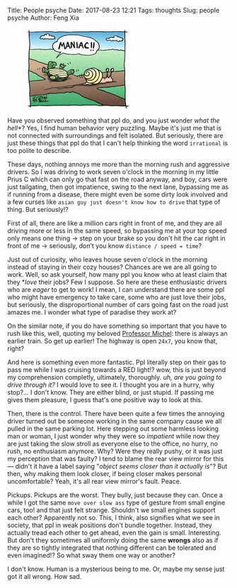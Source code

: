 Title: People psyche
Date: 2017-08-23 12:21
Tags: thoughts
Slug: people psyche
Author: Feng Xia

<figure class="col l4 m4 s12">
  <img src="images/slowdown.jpg"/>
</figure>

Have you observed something that ppl do, and you just wonder *what the
hell**? Yes, I find human behavior very puzzling. Maybe it's just me
that is not connected with surroundings and felt isolated. But
seriously, there are just these things that ppl do that I can't help
thinking the word `irrational` is too polite to describe.


These days, nothing annoys me more than the morning rush and
aggressive drivers.  So I was driving to work seven o'clock in the
morning in my little Prius C which can only go that fast on the road
anyway, and boy, cars were just tailgating, then got impatience, swing
to the next lane, bypassing me as if running from a disease, there
might even be some dirty look involved and a few curses like `asian
guy just doesn't know how to drive` that type of thing. But
seriously!? 
   
First of all, there are like a million cars right in front of me, and
they are all driving more or less in the same speed, so
bypassing me at your top speed only means one thing &rarr; step
on your brake so you don't hit the car right in front of me
&rarr; seriously, don't you know `distance / speed = time`?


Just out of curiosity, who leaves house seven o'clock in the morning
instead of staying in their cozy houses? Chances are we are all going
to work. Well, so ask yourself, how many ppl you know who at least
claim that they **love* their jobs? Few I suppose. So here are these
enthusiastic drivers who are _eager_ to get to work! I mean, I can
understand there are some ppl who might have emergency to take care,
some who are just love their jobs, but seriously, the disproportional
number of cars going fast on the road just amazes me. I wonder what
type of paradise they work at?

On the similar note, if you do have something so important that you
have to rush like this, well, quoting my beloved [Professor Michel][1]:
<span class="myhighlight">there is always an earlier train</span>. So
get up earlier! The highway is open `24x7`, you know that, right?

[1]: http://questromapps.bu.edu/mgmt_new/Profiles/MichelAllen.html

And here is something even more fantastic. Ppl literally step on their
gas to pass me while I was cruising towards a <span
class="myhighlight">RED</span> light!? wow, this is just beyond my
comprehension completly, ultimately, thoroughly. _uh, are you going
to drive through it?_ I would love to see it. I thought you are in a
hurry, why stop?... I don't know. They are either blind, or just
stupid. If passing me gives them pleasure, I guess that's one positive
way to look at this.

Then, there is the control. There have been quite a few times the
annoying driver turned out be someone working in the same company
cause we all pulled in the same parking lot. Here stepping out some
harmless looking man or woman, I just wonder why they were so
_impatient_ while now they are just taking the slow stroll as everyone
else to the office, no hurry, no rush, no enthusiasm anymore. Why?
Were they really pushy, or it was just my perception that was faulty?
I tend to blame the rear view mirror for this &mdash; didn't it have a
label saying "_object seems closer than it actually is_"? But then,
why making them look closer, if being closer makes personal
uncomfortable? Yeah, it's all rear view mirror's fault. Peace.

Pickups. Pickups are the worst. They bully, just because they
can. Once a while I got the same `move over slow ass` type of gesture
from small engine cars, too! and that just felt strange. Shouldn't we
small engines support each other? Apparently not so. This, I think,
also signifies what we see in society, that ppl in weak positions
don't bundle together. Instead, they actually tread each other to get
ahead, even the gain is small. Interesting. But don't they sometimes
all uniformly doing the same **wrongs** also as if they are so tightly
integrated that nothing different can be tolerated and even imagined!?
So what sway them one way or another?

I don't know. Human is a mysterious being to me. Or, maybe my sense
just got it all wrong. How sad.
